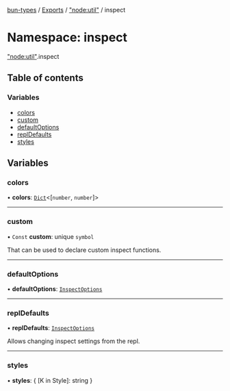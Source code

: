 [bun-types](https://github.com/oven-sh/bun-types/blob/master/api-docs/README.md) / [Exports](https://github.com/oven-sh/bun-types/blob/master/api-docs/modules.md) / ["node:util"](https://github.com/oven-sh/bun-types/blob/master/api-docs/modules/node_util_.md) / inspect

# Namespace: inspect

["node:util"](https://github.com/oven-sh/bun-types/blob/master/api-docs/modules/node_util_.md).inspect

## Table of contents

### Variables

- [colors](https://github.com/oven-sh/bun-types/blob/master/api-docs/modules/node_util_.inspect.md#colors)
- [custom](https://github.com/oven-sh/bun-types/blob/master/api-docs/modules/node_util_.inspect.md#custom)
- [defaultOptions](https://github.com/oven-sh/bun-types/blob/master/api-docs/modules/node_util_.inspect.md#defaultoptions)
- [replDefaults](https://github.com/oven-sh/bun-types/blob/master/api-docs/modules/node_util_.inspect.md#repldefaults)
- [styles](https://github.com/oven-sh/bun-types/blob/master/api-docs/modules/node_util_.inspect.md#styles)

## Variables

### colors

• **colors**: [`Dict`](https://github.com/oven-sh/bun-types/blob/master/api-docs/interfaces/Dict.md)<[`number`, `number`]\>

___

### custom

• `Const` **custom**: unique `symbol`

That can be used to declare custom inspect functions.

___

### defaultOptions

• **defaultOptions**: [`InspectOptions`](https://github.com/oven-sh/bun-types/blob/master/api-docs/interfaces/util_.InspectOptions.md)

___

### replDefaults

• **replDefaults**: [`InspectOptions`](https://github.com/oven-sh/bun-types/blob/master/api-docs/interfaces/util_.InspectOptions.md)

Allows changing inspect settings from the repl.

___

### styles

• **styles**: { [K in Style]: string }
